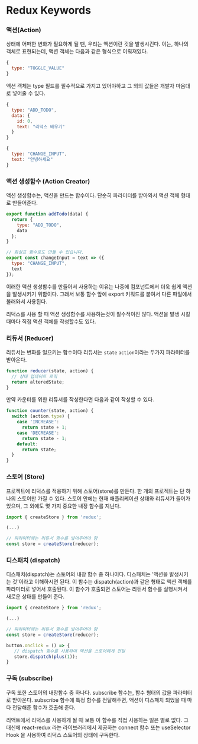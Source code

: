 # Redux Keywords

### 액션(Action)

상태에 어떠한 변화가 필요하게 될 땐, 우리는 액션이란 것을 발생시킨다. 이는, 하나의 객체로 표현되는데, 액션 객체는 다음과 같은 형식으로 이뤄져있다.

``` jsx
{
  type: "TOGGLE_VALUE"
}
```

액션 객체는 type 필드를 필수적으로 가지고 있어야하고 그 외의 값들은 개발자 마음대로 넣어줄 수 있다.

``` jsx
{
  type: "ADD_TODO",
  data: {
    id: 0,
    text: "리덕스 배우기"
  }
}
```

``` jsx
{
  type: "CHANGE_INPUT",
  text: "안녕하세요"
}
```

### 액션 생성함수 (Action Creator)

액션 생성함수는, 액션을 만드는 함수이다. 단순히 파라미터를 받아와서 액션 객체 형태로 만들어준다.

``` jsx
export function addTodo(data) {
  return {
    type: "ADD_TODO",
    data
  };
}

// 화살표 함수로도 만들 수 있습니다.
export const changeInput = text => ({ 
  type: "CHANGE_INPUT",
  text
});
```

이러한 액션 생성함수를 만들어서 사용하는 이유는 나중에 컴포넌트에서 더욱 쉽게 액션을 발생시키기 위함이다. 그래서 보통 함수 앞에 export 키워드를 붙여서 다른 파일에서 불러와서 사용된다.

리덕스를 사용 할 때 액션 생성함수를 사용하는것이 필수적이진 않다. 액션을 발생 시킬 때마다 직접 액션 객체를 작성할수도 있다.

### 리듀서 (Reducer)

리듀서는 변화를 일으키는 함수이다 리듀서는 `state` `action`이라는 두가지 파라미터를 받아온다.

``` jsx
function reducer(state, action) {
  // 상태 업데이트 로직
  return alteredState;
}
```

만약 카운터를 위한 리듀서를 작성한다면 다음과 같이 작성할 수 있다.

``` jsx
function counter(state, action) {
  switch (action.type) {
    case 'INCREASE':
      return state + 1;
    case 'DECREASE':
      return state - 1;
    default:
      return state;
  }
}
```

### 스토어 (Store)

프로젝트에 리덕스를 적용하기 위해 스토어(store)를 만든다. 한 개의 프로젝트는 단 하나의 스토어만 가질 수 있다. 스토어 안에는 현재 애플리케이션 상태와 리듀서가 들어가 있으며, 그 외에도 몇 가지 중요한 내장 함수를 지닌다.

``` jsx
import { createStore } from 'redux';

(...)

// 파라미터에는 리듀서 함수를 넣어주어야 함
const store = createStore(reducer);
```

### 디스패치 (dispatch)

디스패치(dispatch)는 스토어의 내장 함수 중 하나이다. 디스패치는 '액션을 발생시키는 것'이라고 이해하시면 된다. 이 함수는 dispatch(action)과 같은 형태로 액션 객체를 파라미터로 넣어서 호출된다. 이 함수가 호출되면 스토어는 리듀서 함수를 실행시켜서 새로운 상태를 만들어 준다.

``` jsx
import { createStore } from 'redux';

(...)

// 파라미터에는 리듀서 함수를 넣어주어야 함
const store = createStore(reducer);

button.onclick = () => { 
   // dispatch 함수를 사용하여 액션을 스토어에게 전달
   store.dispatch(plus(1));
}
```

### 구독 (subscribe)

구독 또한 스토어의 내장함수 중 하나다. subscribe 함수는, 함수 형태의 값을 파라미터로 받아온다. subscribe 함수에 특정 함수를 전달해주면, 액션이 디스패치 되었을 때 마다 전달해준 함수가 호출해 준다.

리액트에서 리덕스를 사용하게 될 때 보통 이 함수를 직접 사용하는 일은 별로 없다. 그 대신에 react-redux 라는 라이브러리에서 제공하는 connect 함수 또는 useSelector Hook 을 사용하여 리덕스 스토어의 상태에 구독한다.

